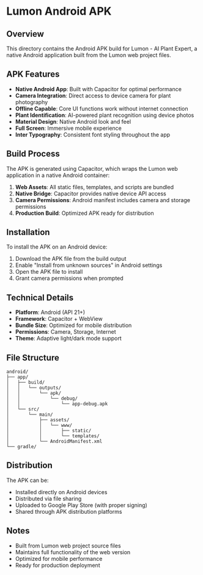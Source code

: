 # Lumon Android APK

## Overview
This directory contains the Android APK build for Lumon - AI Plant Expert, a native Android application built from the Lumon web project files.

## APK Features
- **Native Android App**: Built with Capacitor for optimal performance
- **Camera Integration**: Direct access to device camera for plant photography
- **Offline Capable**: Core UI functions work without internet connection
- **Plant Identification**: AI-powered plant recognition using device photos
- **Material Design**: Native Android look and feel
- **Full Screen**: Immersive mobile experience
- **Inter Typography**: Consistent font styling throughout the app

## Build Process
The APK is generated using Capacitor, which wraps the Lumon web application in a native Android container:

1. **Web Assets**: All static files, templates, and scripts are bundled
2. **Native Bridge**: Capacitor provides native device API access
3. **Camera Permissions**: Android manifest includes camera and storage permissions
4. **Production Build**: Optimized APK ready for distribution

## Installation
To install the APK on an Android device:

1. Download the APK file from the build output
2. Enable "Install from unknown sources" in Android settings
3. Open the APK file to install
4. Grant camera permissions when prompted

## Technical Details
- **Platform**: Android (API 21+)
- **Framework**: Capacitor + WebView
- **Bundle Size**: Optimized for mobile distribution
- **Permissions**: Camera, Storage, Internet
- **Theme**: Adaptive light/dark mode support

## File Structure
```
android/
├── app/
│   ├── build/
│   │   └── outputs/
│   │       └── apk/
│   │           └── debug/
│   │               └── app-debug.apk
│   └── src/
│       └── main/
│           ├── assets/
│           │   └── www/
│           │       ├── static/
│           │       └── templates/
│           └── AndroidManifest.xml
└── gradle/
```

## Distribution
The APK can be:
- Installed directly on Android devices
- Distributed via file sharing
- Uploaded to Google Play Store (with proper signing)
- Shared through APK distribution platforms

## Notes
- Built from Lumon web project source files
- Maintains full functionality of the web version
- Optimized for mobile performance
- Ready for production deployment
